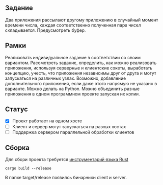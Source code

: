 ## Задание

Два приложения рассылают другому приложению в случайный момент времени числа,
каждая соответственно полученная пара чисел складывается. Предусмотреть буфер.

## Рамки

Реализовать индивидуальное задание в соответствии со своим вариантом. Рассмотреть задание,
определить, как можно реализовать  приложения, используя серверные и клиентские сокеты,
выработать концепцию, учесть, что приложения независимы друг от друга и могут запускаться
на различных узлах. Возможно, добавление дополнительного приложения, если даже этого
напрямую не указано в варианте. Можно делать на Python. Можно объединить разные приложения
в одном программном проекте запуская их копии.

## Статус
- [x] Проект работает на одном хосте
- [ ] Клиент и сервер могут запускаться на разных хостах
- [ ] Поддержка сервером параллельной обработки клиентов

## Сборка
Для сбори проекта требуется [инструментарий языка Rust](https://www.rust-lang.org/tools/install)

```shell
cargo build --release
```

В папке target/release появилсь бинарники client и server.
